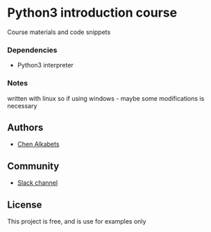 # Python3 introduction course

Course materials and code snippets

### Dependencies

* Python3 interpreter

### Notes

written with linux so if using windows - maybe some modifications is necessary

## Authors

* [Chen Alkabets](chenchuk@gmail.com)

## Community

* [Slack channel](https://remote-python.slack.com/messages/CJMDAJCQZ/)

## License

This project is free, and is use for examples only

